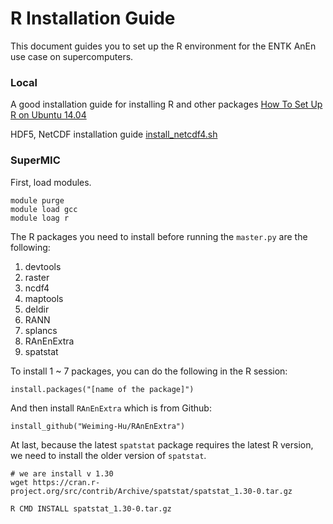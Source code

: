 # R Installation Guide

This document guides you to set up the R environment for the ENTK AnEn use case on supercomputers.

### Local

A good installation guide for installing R and other packages [How To Set Up R on Ubuntu 14.04](https://www.digitalocean.com/community/tutorials/how-to-set-up-r-on-ubuntu-14-04)

HDF5, NetCDF installation guide [install_netcdf4.sh](https://gist.github.com/perrette/cd815d03830b53e24c82)

### SuperMIC

First, load modules.

```
module purge
module load gcc
module loag r
```

The R packages you need to install before running the `master.py` are the following:

1. devtools
2. raster
3. ncdf4
4. maptools
5. deldir
6. RANN
7. splancs
8. RAnEnExtra
9. spatstat

To install 1 ~ 7 packages, you can do the following in the R session:

```
install.packages("[name of the package]")
```

And then install `RAnEnExtra` which is from Github:

```
install_github("Weiming-Hu/RAnEnExtra")
```

At last, because the latest `spatstat` package requires the latest R version, we need to install the
older version of `spatstat`.

```
# we are install v 1.30
wget https://cran.r-project.org/src/contrib/Archive/spatstat/spatstat_1.30-0.tar.gz

R CMD INSTALL spatstat_1.30-0.tar.gz
```
